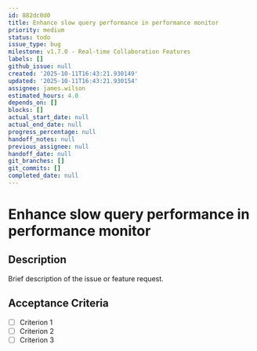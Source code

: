 ```yaml
---
id: 882dc0d0
title: Enhance slow query performance in performance monitor
priority: medium
status: todo
issue_type: bug
milestone: v1.7.0 - Real-time Collaboration Features
labels: []
github_issue: null
created: '2025-10-11T16:43:21.930149'
updated: '2025-10-11T16:43:21.930154'
assignee: james.wilson
estimated_hours: 4.0
depends_on: []
blocks: []
actual_start_date: null
actual_end_date: null
progress_percentage: null
handoff_notes: null
previous_assignee: null
handoff_date: null
git_branches: []
git_commits: []
completed_date: null
---
```


# Enhance slow query performance in performance monitor

## Description

Brief description of the issue or feature request.

## Acceptance Criteria

- [ ] Criterion 1
- [ ] Criterion 2
- [ ] Criterion 3